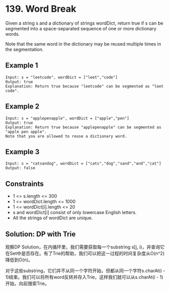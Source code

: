 # 139. Word Break

Given a string s and a dictionary of strings wordDict, return true if s can be segmented into a space-separated sequence of one or more dictionary words.

Note that the same word in the dictionary may be reused multiple times in the segmentation.

## Example 1

```
Input: s = "leetcode", wordDict = ["leet","code"]
Output: true
Explanation: Return true because "leetcode" can be segmented as "leet code".
```

## Example 2

```
Input: s = "applepenapple", wordDict = ["apple","pen"]
Output: true
Explanation: Return true because "applepenapple" can be segmented as "apple pen apple".
Note that you are allowed to reuse a dictionary word.
```

## Example 3

```
Input: s = "catsandog", wordDict = ["cats","dog","sand","and","cat"]
Output: false
```

## Constraints

- 1 <= s.length <= 300
- 1 <= wordDict.length <= 1000
- 1 <= wordDict[i].length <= 20
- s and wordDict[i] consist of only lowercase English letters.
- All the strings of wordDict are unique.

## Solution: DP with Trie
观察DP Solution，在内循环里，我们需要获取每一个substring s[j, i)，并查询它在Set中是否存在。有了Trie的帮助，我们可以把这一过程的时间复杂度从O(n^2)降低到O(n)。

对于这些substring，它们并不从同一个字符开始，但都从同一个字符s.charAt(i - 1)结束。我们可以将所有word反转并存入Trie，这样我们就可以从s.charAt(i - 1)开始，向前搜索Trie。
